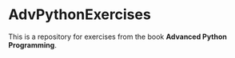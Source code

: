 # AdvPythonExercises
This is a repository for exercises from the book **Advanced Python Programming**.
